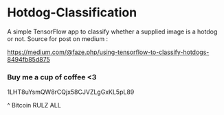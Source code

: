 # Hotdog-Classification

A simple TensorFlow app to classify whether a supplied image is a hotdog or not.
Source for post on medium :

https://medium.com/@faze.php/using-tensorflow-to-classify-hotdogs-8494fb85d875

### Buy me a cup of coffee <3

1LHT8uYsmQW8rCQjx58CJVZLgGxKL5pL89

^ Bitcoin RULZ ALL
